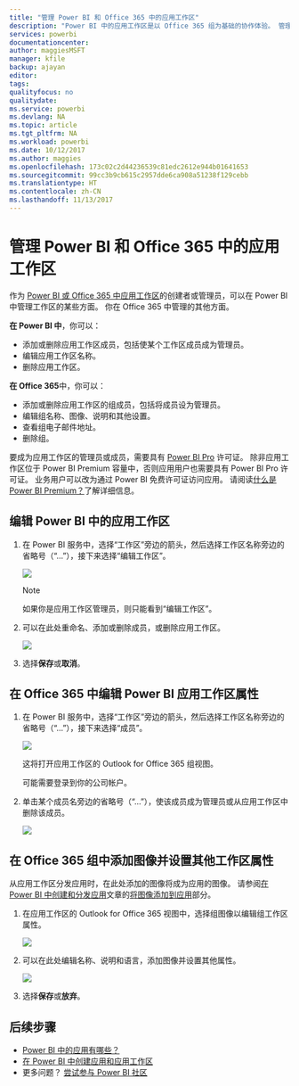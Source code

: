 ```yaml
---
title: "管理 Power BI 和 Office 365 中的应用工作区"
description: "Power BI 中的应用工作区是以 Office 365 组为基础的协作体验。 管理 Power BI 和 Office 365 中的应用工作区。"
services: powerbi
documentationcenter: 
author: maggiesMSFT
manager: kfile
backup: ajayan
editor: 
tags: 
qualityfocus: no
qualitydate: 
ms.service: powerbi
ms.devlang: NA
ms.topic: article
ms.tgt_pltfrm: NA
ms.workload: powerbi
ms.date: 10/12/2017
ms.author: maggies
ms.openlocfilehash: 173c02c2d44236539c81edc2612e944b01641653
ms.sourcegitcommit: 99cc3b9cb615c2957dde6ca908a51238f129cebb
ms.translationtype: HT
ms.contentlocale: zh-CN
ms.lasthandoff: 11/13/2017
---
```

# <a name="manage-your-app-workspace-in-power-bi-and-office-365"></a>管理 Power BI 和 Office 365 中的应用工作区
作为 [Power BI 或 Office 365 中应用工作区](service-install-use-apps.md)的创建者或管理员，可以在 Power BI 中管理工作区的某些方面。 你在 Office 365 中管理的其他方面。 

**在 Power BI 中**，你可以：

* 添加或删除应用工作区成员，包括使某个工作区成员成为管理员。
* 编辑应用工作区名称。
* 删除应用工作区。

**在 Office 365**中，你可以：

* 添加或删除应用工作区的组成员，包括将成员设为管理员。
* 编辑组名称、图像、说明和其他设置。
* 查看组电子邮件地址。
* 删除组。

要成为应用工作区的管理员或成员，需要具有 [Power BI Pro](service-free-vs-pro.md) 许可证。 除非应用工作区位于 Power BI Premium 容量中，否则应用用户也需要具有 Power BI Pro 许可证。 业务用户可以改为通过 Power BI 免费许可证访问应用。 请阅读[什么是 Power BI Premium？](service-premium.md)了解详细信息。

## <a name="edit-your-app-workspace-in-power-bi"></a>编辑 Power BI 中的应用工作区
1. 在 Power BI 服务中，选择“工作区”旁边的箭头，然后选择工作区名称旁边的省略号（“…”），接下来选择“编辑工作区”。 
   
   ![](media/service-manage-app-workspace-in-power-bi-and-office-365/power-bi-app-ellipsis.png)
   
   > [!NOTE]
   > 如果你是应用工作区管理员，则只能看到“编辑工作区”。
   > 
   > 
2. 可以在此处重命名、添加或删除成员，或删除应用工作区。 
   
   ![](media/service-manage-app-workspace-in-power-bi-and-office-365/power-bi-app-edit-workspace.png)
3. 选择**保存**或**取消**。

## <a name="edit-power-bi-app-workspace-properties-in-office-365"></a>在 Office 365 中编辑 Power BI 应用工作区属性
1. 在 Power BI 服务中，选择“工作区”旁边的箭头，然后选择工作区名称旁边的省略号（“…”），接下来选择“成员”。 
   
   ![](media/service-manage-app-workspace-in-power-bi-and-office-365/power-bi-app-ellipsis.png)
   
   这将打开应用工作区的 Outlook for Office 365 组视图。
   
   可能需要登录到你的公司帐户。
2. 单击某个成员名旁边的省略号（“…”），使该成员成为管理员或从应用工作区中删除该成员。 
   
   ![](media/service-manage-app-workspace-in-power-bi-and-office-365/pbi_managegroupo365.png)

## <a name="add-an-image-and-set-other-workspace-properties-in-the-office-365-group"></a>在 Office 365 组中添加图像并设置其他工作区属性
从应用工作区分发应用时，在此处添加的图像将成为应用的图像。 请参阅[在 Power BI 中创建和分发应用](service-create-distribute-apps.md)文章的[将图像添加到应用](service-create-distribute-apps.md#add-an-image-to-your-app-optional)部分。

1. 在应用工作区的 Outlook for Office 365 视图中，选择组图像以编辑组工作区属性。
   
   ![](media/service-manage-app-workspace-in-power-bi-and-office-365/pbi_editgroupo365.png)
2. 可以在此处编辑名称、说明和语言，添加图像并设置其他属性。
   
   ![](media/service-manage-app-workspace-in-power-bi-and-office-365/pbi_editgrpo365dialog.png)
3. 选择**保存**或**放弃**。

## <a name="next-steps"></a>后续步骤
* [Power BI 中的应用有哪些？](service-install-use-apps.md)
* [在 Power BI 中创建应用和应用工作区](service-create-distribute-apps.md)
* 更多问题？ [尝试参与 Power BI 社区](http://community.powerbi.com/)

